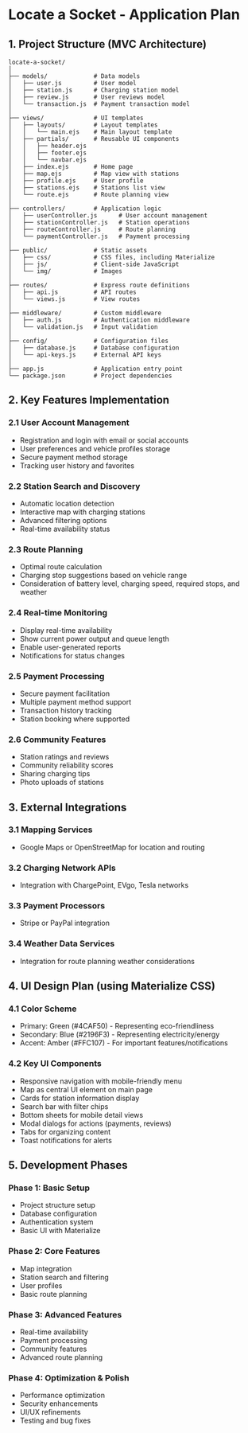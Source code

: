 # Locate a Socket - Application Plan

## 1. Project Structure (MVC Architecture)

```
locate-a-socket/
│
├── models/             # Data models
│   ├── user.js         # User model
│   ├── station.js      # Charging station model
│   ├── review.js       # User reviews model
│   └── transaction.js  # Payment transaction model
│
├── views/              # UI templates
│   ├── layouts/        # Layout templates
│   │   └── main.ejs    # Main layout template
│   ├── partials/       # Reusable UI components
│   │   ├── header.ejs
│   │   ├── footer.ejs
│   │   └── navbar.ejs
│   ├── index.ejs       # Home page
│   ├── map.ejs         # Map view with stations
│   ├── profile.ejs     # User profile
│   ├── stations.ejs    # Stations list view
│   └── route.ejs       # Route planning view
│
├── controllers/        # Application logic
│   ├── userController.js      # User account management
│   ├── stationController.js   # Station operations
│   ├── routeController.js     # Route planning
│   └── paymentController.js   # Payment processing
│
├── public/             # Static assets
│   ├── css/            # CSS files, including Materialize
│   ├── js/             # Client-side JavaScript
│   └── img/            # Images
│
├── routes/             # Express route definitions
│   ├── api.js          # API routes
│   └── views.js        # View routes
│
├── middleware/         # Custom middleware
│   ├── auth.js         # Authentication middleware
│   └── validation.js   # Input validation
│
├── config/             # Configuration files
│   ├── database.js     # Database configuration
│   └── api-keys.js     # External API keys
│
├── app.js              # Application entry point
└── package.json        # Project dependencies
```

## 2. Key Features Implementation

### 2.1 User Account Management

- Registration and login with email or social accounts
- User preferences and vehicle profiles storage
- Secure payment method storage
- Tracking user history and favorites

### 2.2 Station Search and Discovery

- Automatic location detection
- Interactive map with charging stations
- Advanced filtering options
- Real-time availability status

### 2.3 Route Planning

- Optimal route calculation
- Charging stop suggestions based on vehicle range
- Consideration of battery level, charging speed, required stops, and weather

### 2.4 Real-time Monitoring

- Display real-time availability
- Show current power output and queue length
- Enable user-generated reports
- Notifications for status changes

### 2.5 Payment Processing

- Secure payment facilitation
- Multiple payment method support
- Transaction history tracking
- Station booking where supported

### 2.6 Community Features

- Station ratings and reviews
- Community reliability scores
- Sharing charging tips
- Photo uploads of stations

## 3. External Integrations

### 3.1 Mapping Services

- Google Maps or OpenStreetMap for location and routing

### 3.2 Charging Network APIs

- Integration with ChargePoint, EVgo, Tesla networks

### 3.3 Payment Processors

- Stripe or PayPal integration

### 3.4 Weather Data Services

- Integration for route planning weather considerations

## 4. UI Design Plan (using Materialize CSS)

### 4.1 Color Scheme

- Primary: Green (#4CAF50) - Representing eco-friendliness
- Secondary: Blue (#2196F3) - Representing electricity/energy
- Accent: Amber (#FFC107) - For important features/notifications

### 4.2 Key UI Components

- Responsive navigation with mobile-friendly menu
- Map as central UI element on main page
- Cards for station information display
- Search bar with filter chips
- Bottom sheets for mobile detail views
- Modal dialogs for actions (payments, reviews)
- Tabs for organizing content
- Toast notifications for alerts

## 5. Development Phases

### Phase 1: Basic Setup

- Project structure setup
- Database configuration
- Authentication system
- Basic UI with Materialize

### Phase 2: Core Features

- Map integration
- Station search and filtering
- User profiles
- Basic route planning

### Phase 3: Advanced Features

- Real-time availability
- Payment processing
- Community features
- Advanced route planning

### Phase 4: Optimization & Polish

- Performance optimization
- Security enhancements
- UI/UX refinements
- Testing and bug fixes
